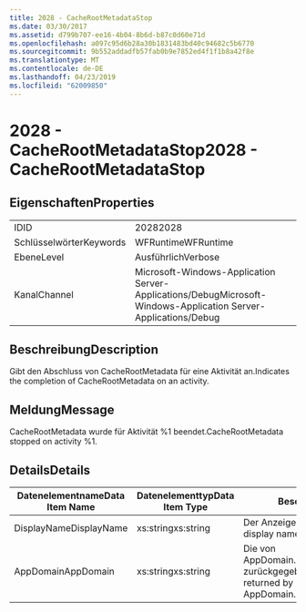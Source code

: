 ```yaml
---
title: 2028 - CacheRootMetadataStop
ms.date: 03/30/2017
ms.assetid: d799b707-ee16-4b04-8b6d-b87c0d60e71d
ms.openlocfilehash: a097c95d6b28a30b1831483bd40c94682c5b6770
ms.sourcegitcommit: 9b552addadfb57fab0b9e7852ed4f1f1b8a42f8e
ms.translationtype: MT
ms.contentlocale: de-DE
ms.lasthandoff: 04/23/2019
ms.locfileid: "62009850"
---
```

# <a name="2028---cacherootmetadatastop"></a><span data-ttu-id="9f491-102">2028 - CacheRootMetadataStop</span><span class="sxs-lookup"><span data-stu-id="9f491-102">2028 - CacheRootMetadataStop</span></span>
## <a name="properties"></a><span data-ttu-id="9f491-103">Eigenschaften</span><span class="sxs-lookup"><span data-stu-id="9f491-103">Properties</span></span>  
  
|||  
|-|-|  
|<span data-ttu-id="9f491-104">ID</span><span class="sxs-lookup"><span data-stu-id="9f491-104">ID</span></span>|<span data-ttu-id="9f491-105">2028</span><span class="sxs-lookup"><span data-stu-id="9f491-105">2028</span></span>|  
|<span data-ttu-id="9f491-106">Schlüsselwörter</span><span class="sxs-lookup"><span data-stu-id="9f491-106">Keywords</span></span>|<span data-ttu-id="9f491-107">WFRuntime</span><span class="sxs-lookup"><span data-stu-id="9f491-107">WFRuntime</span></span>|  
|<span data-ttu-id="9f491-108">Ebene</span><span class="sxs-lookup"><span data-stu-id="9f491-108">Level</span></span>|<span data-ttu-id="9f491-109">Ausführlich</span><span class="sxs-lookup"><span data-stu-id="9f491-109">Verbose</span></span>|  
|<span data-ttu-id="9f491-110">Kanal</span><span class="sxs-lookup"><span data-stu-id="9f491-110">Channel</span></span>|<span data-ttu-id="9f491-111">Microsoft-Windows-Application Server-Applications/Debug</span><span class="sxs-lookup"><span data-stu-id="9f491-111">Microsoft-Windows-Application Server-Applications/Debug</span></span>|  
  
## <a name="description"></a><span data-ttu-id="9f491-112">Beschreibung</span><span class="sxs-lookup"><span data-stu-id="9f491-112">Description</span></span>  
 <span data-ttu-id="9f491-113">Gibt den Abschluss von CacheRootMetadata für eine Aktivität an.</span><span class="sxs-lookup"><span data-stu-id="9f491-113">Indicates the completion of CacheRootMetadata on an activity.</span></span>  
  
## <a name="message"></a><span data-ttu-id="9f491-114">Meldung</span><span class="sxs-lookup"><span data-stu-id="9f491-114">Message</span></span>  
 <span data-ttu-id="9f491-115">CacheRootMetadata wurde für Aktivität %1 beendet.</span><span class="sxs-lookup"><span data-stu-id="9f491-115">CacheRootMetadata stopped on activity %1.</span></span>  
  
## <a name="details"></a><span data-ttu-id="9f491-116">Details</span><span class="sxs-lookup"><span data-stu-id="9f491-116">Details</span></span>  
  
|<span data-ttu-id="9f491-117">Datenelementname</span><span class="sxs-lookup"><span data-stu-id="9f491-117">Data Item Name</span></span>|<span data-ttu-id="9f491-118">Datenelementtyp</span><span class="sxs-lookup"><span data-stu-id="9f491-118">Data Item Type</span></span>|<span data-ttu-id="9f491-119">Beschreibung</span><span class="sxs-lookup"><span data-stu-id="9f491-119">Description</span></span>|  
|--------------------|--------------------|-----------------|  
|<span data-ttu-id="9f491-120">DisplayName</span><span class="sxs-lookup"><span data-stu-id="9f491-120">DisplayName</span></span>|<span data-ttu-id="9f491-121">xs:string</span><span class="sxs-lookup"><span data-stu-id="9f491-121">xs:string</span></span>|<span data-ttu-id="9f491-122">Der Anzeigename der Aktivität.</span><span class="sxs-lookup"><span data-stu-id="9f491-122">The display name of the activity.</span></span>|  
|<span data-ttu-id="9f491-123">AppDomain</span><span class="sxs-lookup"><span data-stu-id="9f491-123">AppDomain</span></span>|<span data-ttu-id="9f491-124">xs:string</span><span class="sxs-lookup"><span data-stu-id="9f491-124">xs:string</span></span>|<span data-ttu-id="9f491-125">Die von AppDomain.CurrentDomain.FriendlyName zurückgegebene Zeichenfolge.</span><span class="sxs-lookup"><span data-stu-id="9f491-125">The string returned by AppDomain.CurrentDomain.FriendlyName.</span></span>|
